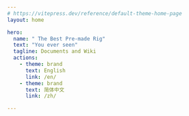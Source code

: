 ```yaml
---
# https://vitepress.dev/reference/default-theme-home-page
layout: home

hero:
  name: " The Best Pre-made Rig"
  text: "You ever seen"
  tagline: Documents and Wiki
  actions:
    - theme: brand
      text: English
      link: /en/
    - theme: brand
      text: 简体中文
      link: /zh/

---
```


